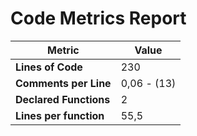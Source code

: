 # Code Metrics Report

| Metric                          | Value       |
|---------------------------------|-------------|
| **Lines of Code**               | 230         |
| **Comments per Line**           | 0,06 - (13) |
| **Declared Functions**          | 2           |
| **Lines per function**          | 55,5        |

